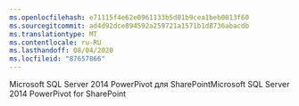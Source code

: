 ```yaml
---
ms.openlocfilehash: e71115f4e62e0961133b5d01b9cea1beb0013f60
ms.sourcegitcommit: ad4d92dce894592a259721a1571b1d8736abacdb
ms.translationtype: MT
ms.contentlocale: ru-RU
ms.lasthandoff: 08/04/2020
ms.locfileid: "87657866"
---
```

<span data-ttu-id="e7567-101">Microsoft SQL Server 2014 PowerPivot для SharePoint</span><span class="sxs-lookup"><span data-stu-id="e7567-101">Microsoft SQL Server 2014 PowerPivot for SharePoint</span></span>
